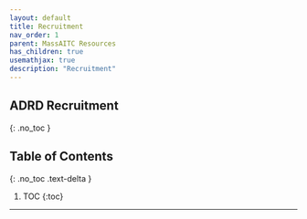 ```yaml
---
layout: default
title: Recruitment
nav_order: 1
parent: MassAITC Resources
has_children: true
usemathjax: true
description: "Recruitment"
---
```

## ADRD Recruitment
{: .no_toc }

## Table of Contents
{: .no_toc .text-delta }

1. TOC
{:toc}
---

